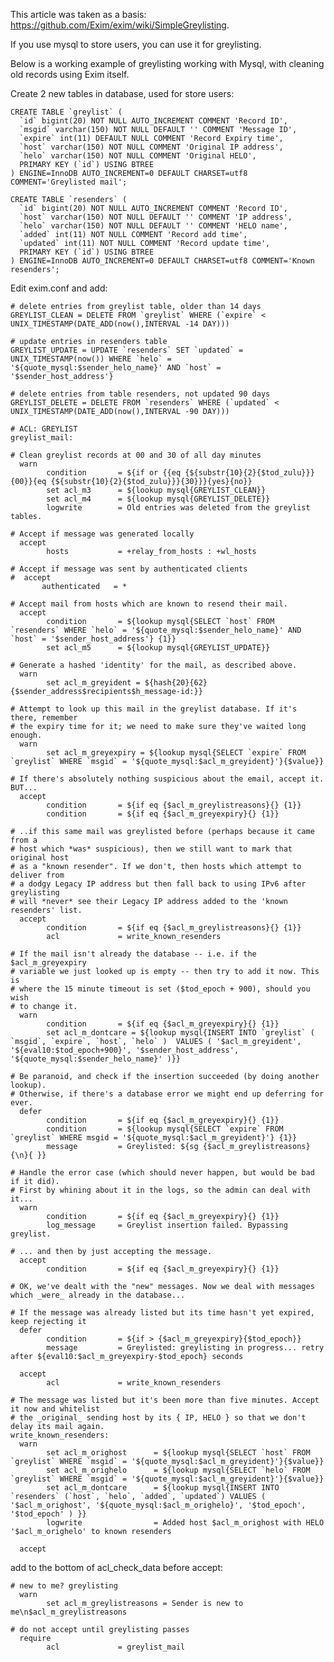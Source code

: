 This article was taken as a basis: https://github.com/Exim/exim/wiki/SimpleGreylisting. 

If you use mysql to store users, you can use it for greylisting.

Below is a working example of greylisting working with Mysql, with cleaning old records using Exim itself.

Create 2 new tables in database, used for store users:

    CREATE TABLE `greylist` (
      `id` bigint(20) NOT NULL AUTO_INCREMENT COMMENT 'Record ID',
      `msgid` varchar(150) NOT NULL DEFAULT '' COMMENT 'Message ID',
      `expire` int(11) DEFAULT NULL COMMENT 'Record Expiry time',
      `host` varchar(150) NOT NULL COMMENT 'Original IP address',
      `helo` varchar(150) NOT NULL COMMENT 'Original HELO',
      PRIMARY KEY (`id`) USING BTREE
    ) ENGINE=InnoDB AUTO_INCREMENT=0 DEFAULT CHARSET=utf8 COMMENT='Greylisted mail';

    CREATE TABLE `resenders` (
      `id` bigint(20) NOT NULL AUTO_INCREMENT COMMENT 'Record ID',
      `host` varchar(150) NOT NULL DEFAULT '' COMMENT 'IP address',
      `helo` varchar(150) NOT NULL DEFAULT '' COMMENT 'HELO name',
      `added` int(11) NOT NULL COMMENT 'Record add time',
      `updated` int(11) NOT NULL COMMENT 'Record update time',
      PRIMARY KEY (`id`) USING BTREE
    ) ENGINE=InnoDB AUTO_INCREMENT=0 DEFAULT CHARSET=utf8 COMMENT='Known resenders';

Edit exim.conf and add:

    # delete entries from greylist table, older than 14 days
    GREYLIST_CLEAN = DELETE FROM `greylist` WHERE (`expire` < UNIX_TIMESTAMP(DATE_ADD(now(),INTERVAL -14 DAY)))

    # update entries in resenders table
    GREYLIST_UPDATE = UPDATE `resenders` SET `updated` = UNIX_TIMESTAMP(now()) WHERE `helo` = '${quote_mysql:$sender_helo_name}' AND `host` = '$sender_host_address'}

    # delete entries from table resenders, not updated 90 days
    GREYLIST_DELETE = DELETE FROM `resenders` WHERE (`updated` < UNIX_TIMESTAMP(DATE_ADD(now(),INTERVAL -90 DAY)))

    # ACL: GREYLIST
    greylist_mail:

    # Clean greylist records at 00 and 30 of all day minutes
      warn
            condition       = ${if or {{eq {${substr{10}{2}{$tod_zulu}}}{00}}{eq {${substr{10}{2}{$tod_zulu}}}{30}}}{yes}{no}}
            set acl_m3      = ${lookup mysql{GREYLIST_CLEAN}}
            set acl_m4      = ${lookup mysql{GREYLIST_DELETE}}
            logwrite        = Old entries was deleted from the greylist tables.

    # Accept if message was generated locally
      accept
            hosts           = +relay_from_hosts : +wl_hosts

    # Accept if message was sent by authenticated clients
    #  accept
           authenticated   = *

    # Accept mail from hosts which are known to resend their mail.
      accept
            condition       = ${lookup mysql{SELECT `host` FROM `resenders` WHERE `helo` = '${quote_mysql:$sender_helo_name}' AND `host` = '$sender_host_address'} {1}}
            set acl_m5      = ${lookup mysql{GREYLIST_UPDATE}}

    # Generate a hashed 'identity' for the mail, as described above.
      warn
            set acl_m_greyident = ${hash{20}{62}{$sender_address$recipients$h_message-id:}}

    # Attempt to look up this mail in the greylist database. If it's there, remember
    # the expiry time for it; we need to make sure they've waited long enough.
      warn
            set acl_m_greyexpiry = ${lookup mysql{SELECT `expire` FROM `greylist` WHERE `msgid` = '${quote_mysql:$acl_m_greyident}'}{$value}}

    # If there's absolutely nothing suspicious about the email, accept it. BUT...
      accept
            condition       = ${if eq {$acl_m_greylistreasons}{} {1}}
            condition       = ${if eq {$acl_m_greyexpiry}{} {1}}

    # ..if this same mail was greylisted before (perhaps because it came from a
    # host which *was* suspicious), then we still want to mark that original host
    # as a "known resender". If we don't, then hosts which attempt to deliver from
    # a dodgy Legacy IP address but then fall back to using IPv6 after greylisting
    # will *never* see their Legacy IP address added to the 'known resenders' list.
      accept
            condition       = ${if eq {$acl_m_greylistreasons}{} {1}}
            acl             = write_known_resenders

    # If the mail isn't already the database -- i.e. if the $acl_m_greyexpiry
    # variable we just looked up is empty -- then try to add it now. This is
    # where the 15 minute timeout is set ($tod_epoch + 900), should you wish
    # to change it.
      warn
            condition       = ${if eq {$acl_m_greyexpiry}{} {1}}
            set acl_m_dontcare = ${lookup mysql{INSERT INTO `greylist` ( `msgid`, `expire`, `host`, `helo` )  VALUES ( '$acl_m_greyident', '${eval10:$tod_epoch+900}', '$sender_host_address', '${quote_mysql:$sender_helo_name}' )}}

    # Be paranoid, and check if the insertion succeeded (by doing another lookup).
    # Otherwise, if there's a database error we might end up deferring for ever.
      defer
            condition       = ${if eq {$acl_m_greyexpiry}{} {1}}
            condition       = ${lookup mysql{SELECT `expire` FROM `greylist` WHERE msgid = '${quote_mysql:$acl_m_greyident}'} {1}}
            message         = Greylisted: ${sg {$acl_m_greylistreasons}{\n}{ }}

    # Handle the error case (which should never happen, but would be bad if it did).
    # First by whining about it in the logs, so the admin can deal with it...
      warn
            condition       = ${if eq {$acl_m_greyexpiry}{} {1}}
            log_message     = Greylist insertion failed. Bypassing greylist.

    # ... and then by just accepting the message.
      accept
            condition       = ${if eq {$acl_m_greyexpiry}{} {1}}

    # OK, we've dealt with the "new" messages. Now we deal with messages which _were_ already in the database...

    # If the message was already listed but its time hasn't yet expired, keep rejecting it
      defer
            condition       = ${if > {$acl_m_greyexpiry}{$tod_epoch}}
            message         = Greylisted: greylisting in progress... retry after ${eval10:$acl_m_greyexpiry-$tod_epoch} seconds

      accept
            acl             = write_known_resenders

    # The message was listed but it's been more than five minutes. Accept it now and whitelist
    # the _original_ sending host by its { IP, HELO } so that we don't delay its mail again.
    write_known_resenders:
      warn
            set acl_m_orighost      = ${lookup mysql{SELECT `host` FROM `greylist` WHERE `msgid` = '${quote_mysql:$acl_m_greyident}'}{$value}}
            set acl_m_orighelo      = ${lookup mysql{SELECT `helo` FROM `greylist` WHERE `msgid` = '${quote_mysql:$acl_m_greyident}'}{$value}}
            set acl_m_dontcare      = ${lookup mysql{INSERT INTO `resenders` (`host`, `helo`, `added`, `updated`) VALUES ( '$acl_m_orighost', '${quote_mysql:$acl_m_orighelo}', '$tod_epoch', '$tod_epoch' ) }}
            logwrite                = Added host $acl_m_orighost with HELO '$acl_m_orighelo' to known resenders

      accept

add to the bottom of acl_check_data before accept:

    # new to me? greylisting
      warn
            set acl_m_greylistreasons = Sender is new to me\n$acl_m_greylistreasons

    # do not accept until greylisting passes
      require
            acl             = greylist_mail

